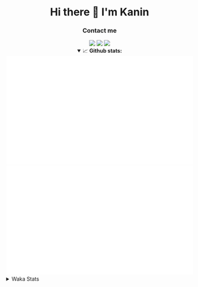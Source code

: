 <div align="center">
 <h1>Hi there 👋 I'm Kanin</h1>
 <h3>Contact me</h3>
 <a href="mailto:im@kanin.dev"><img src="https://img.shields.io/badge/gmail-%23D14836.svg?&style=for-the-badge&logo=gmail&logoColor=white"/></a>
 <a href="https://twitter.com/KaninDev"><img src="https://img.shields.io/badge/twitter-%231DA1F2.svg?&style=for-the-badge&logo=twitter&logoColor=white"/></a>
 <a href="https://www.linkedin.com/in/KaninDev"><img src="https://img.shields.io/badge/linkedin-%230077B5.svg?&style=for-the-badge&logo=linkedin&logoColor=white"/></a>
<details open>
  <summary>📈 <b>Github stats:</b></summary>
  <img src="https://github.com/Kanin/Kanin/blob/master/scripts/GitHubStats/generated/overview.svg"/>
  <img src="https://github.com/Kanin/Kanin/blob/master/scripts/GitHubStats/generated/languages.svg"/>
</details>
</div>

<details>
 <summary>Waka Stats</summary>

<!--START_SECTION:waka-->
![Profile Views](http://img.shields.io/badge/Profile%20Views-4-blue)

![Lines of code](https://img.shields.io/badge/From%20Hello%20World%20I%27ve%20Written-786003%20lines%20of%20code-blue)

**🐱 My Github Data** 

> 🏆 285 Contributions in the Year 2020
 > 
> 📦 5.5 kB Used in Github's Storage 
 > 
> 🚫 Not Opted to Hire
 > 
> 📜 6 Public Repositories
 > 
> 🔑 3 Private Repositories 

**I'm an Early 🐤** 

```text
🌞 Morning    91 commits     ██████░░░░░░░░░░░░░░░░░░░   26.69% 
🌆 Daytime    110 commits    ████████░░░░░░░░░░░░░░░░░   32.26% 
🌃 Evening    80 commits     █████░░░░░░░░░░░░░░░░░░░░   23.46% 
🌙 Night      60 commits     ████░░░░░░░░░░░░░░░░░░░░░   17.6%

```
📅 **I'm Most Productive on Sunday** 

```text
Monday       65 commits     ████░░░░░░░░░░░░░░░░░░░░░   19.06% 
Tuesday      40 commits     ███░░░░░░░░░░░░░░░░░░░░░░   11.73% 
Wednesday    52 commits     ███░░░░░░░░░░░░░░░░░░░░░░   15.25% 
Thursday     32 commits     ██░░░░░░░░░░░░░░░░░░░░░░░   9.38% 
Friday       31 commits     ██░░░░░░░░░░░░░░░░░░░░░░░   9.09% 
Saturday     46 commits     ███░░░░░░░░░░░░░░░░░░░░░░   13.49% 
Sunday       75 commits     █████░░░░░░░░░░░░░░░░░░░░   21.99%

```


📊 **This Week I Spent My Time On** 

```text
⌚︎ Time Zone: America/New_York

💬 Programming Languages: 
Python                   15 hrs 37 mins      ███████████████████████░░   92.05% 
Other                    40 mins             █░░░░░░░░░░░░░░░░░░░░░░░░   3.93% 
virtualenv               26 mins             ░░░░░░░░░░░░░░░░░░░░░░░░░   2.58% 
HTML                     7 mins              ░░░░░░░░░░░░░░░░░░░░░░░░░   0.76% 
Text                     3 mins              ░░░░░░░░░░░░░░░░░░░░░░░░░   0.37%

🔥 Editors: 
PyCharm                  16 hrs 58 mins      █████████████████████████   100.0%

🐱‍💻 Projects: 
Naila.py                 10 hrs 39 mins      ███████████████░░░░░░░░░░   62.81% 
TomsBot                  3 hrs 35 mins       █████░░░░░░░░░░░░░░░░░░░░   21.16% 
sheri-discord            1 hr 40 mins        ██░░░░░░░░░░░░░░░░░░░░░░░   9.87% 
Naila.bot                1 hr 2 mins         █░░░░░░░░░░░░░░░░░░░░░░░░   6.16%

💻 Operating System: 
Windows                  16 hrs 58 mins      █████████████████████████   100.0%

```

**I Mostly Code in Python** 

```text
Python                   17 repos            ███████████████████░░░░░░   77.27% 
JavaScript               2 repos             ██░░░░░░░░░░░░░░░░░░░░░░░   9.09% 
Kotlin                   1 repo              █░░░░░░░░░░░░░░░░░░░░░░░░   4.55% 
HTML                     1 repo              █░░░░░░░░░░░░░░░░░░░░░░░░   4.55% 
Java                     1 repo              █░░░░░░░░░░░░░░░░░░░░░░░░   4.55%

```


**Timeline**

![Chart not found](https://github.com/Kanin/Kanin/blob/master/charts/bar_graph.png) 


<!--END_SECTION:waka-->
</details>
